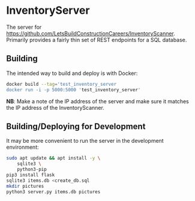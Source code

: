 # InventoryServer

The server for https://github.com/LetsBuildConstructionCareers/InventoryScanner.
Primarily provides a fairly thin set of REST endpoints for a SQL database.

## Building

The intended way to build and deploy is with Docker:

```bash
docker build --tag='test_inventory_server
docker run -i -p 5000:5000 'test_inventory_server'
```

**NB**: Make a note of the IP address of the server and make sure it matches the
IP address of the InventoryScanner.

## Building/Deploying for Development

It may be more convenient to run the server in the development environment:

```bash
sudo apt update && apt install -y \
    sqlite3 \
    python3-pip
pip3 install flask
sqlite3 items.db <create_db.sql
mkdir pictures
python3 server.py items.db pictures
```
